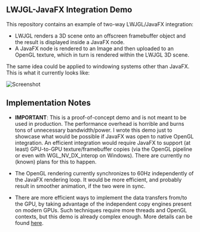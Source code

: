 ## LWJGL-JavaFX Integration Demo

This repository contains an example of two-way LWJGL/JavaFX integration:

- LWJGL renders a 3D scene onto an offscreen framebuffer object and the result is displayed inside a JavaFX node.
- A JavaFX node is rendered to an Image and then uploaded to an OpenGL texture, which in turn is rendered within the LWJGL 3D scene.

The same idea could be applied to windowing systems other than JavaFX. This is what it currently looks like:

![Screenshot](http://cloud.github.com/downloads/Spasi/LWJGL-FX/lwjgl_javafx.jpg)

## Implementation Notes

- **IMPORTANT**: This is a proof-of-concept demo and is not meant to be used in production. The performance overhead is horrible and burns tons of unnecessary
bandwidth/power. I wrote this demo just to showcase what would be possible if JavaFX was open to native OpenGL integration. An efficient integration would
require JavaFX to support (at least) GPU-to-GPU texture/framebuffer copies (via the OpenGL pipeline or even with WGL\_NV\_DX\_interop on Windows). There are
currently no (known) plans for this to happen.

- The OpenGL rendering currently synchronizes to 60Hz independently of the JavaFX rendering loop. It would be more efficient, and probably result in smoother
animation, if the two were in sync.

- There are more efficient ways to implement the data transfers from/to the GPU, by taking advantage of the independent copy engines present on modern GPUs.
Such techniques require more threads and OpenGL contexts, but this demo is already complex enough. More details can be found [here](http://on-demand.gputechconf.com/gtc/2012/presentations/S0356-GTC2012-Texture-Transfers.pdf).
